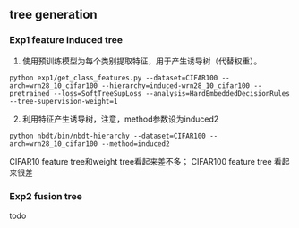 ## tree generation

### Exp1 feature induced tree

1. 使用预训练模型为每个类别提取特征，用于产生诱导树（代替权重）。
```
python exp1/get_class_features.py --dataset=CIFAR100 --arch=wrn28_10_cifar100 --hierarchy=induced-wrn28_10_cifar100 --pretrained --loss=SoftTreeSupLoss --analysis=HardEmbeddedDecisionRules --tree-supervision-weight=1
```

2. 利用特征产生诱导树，注意，method参数设为induced2
```
python nbdt/bin/nbdt-hierarchy --dataset=CIFAR100 --arch=wrn28_10_cifar100 --method=induced2
```

CIFAR10 feature tree和weight tree看起来差不多；
CIFAR100 feature tree 看起来很差

### Exp2 fusion tree
todo